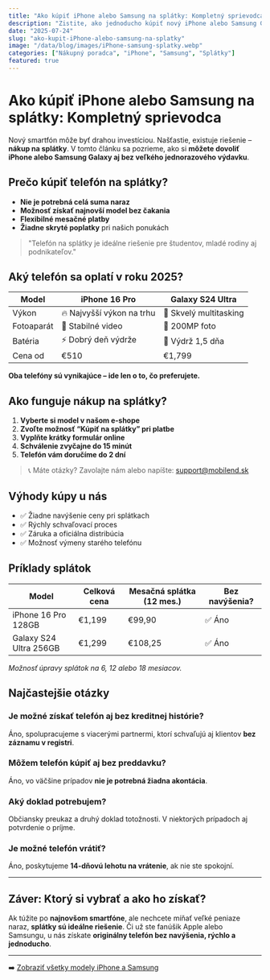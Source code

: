 ```yaml
---
title: "Ako kúpiť iPhone alebo Samsung na splátky: Kompletný sprievodca"
description: "Zistite, ako jednoducho kúpiť nový iPhone alebo Samsung Galaxy na splátky. Výhody, porovnanie modelov a odporúčania pre rok 2025."
date: "2025-07-24"
slug: "ako-kupit-iPhone-alebo-samsung-na-splatky"
image: "/data/blog/images/iPhone-samsung-splatky.webp"
categories: ["Nákupný poradca", "iPhone", "Samsung", "Splátky"]
featured: true
---
```


# Ako kúpiť iPhone alebo Samsung na splátky: Kompletný sprievodca

Nový smartfón môže byť drahou investíciou. Našťastie, existuje riešenie – **nákup na splátky**. V tomto článku sa pozrieme, ako si **môžete dovoliť iPhone alebo Samsung Galaxy aj bez veľkého jednorazového výdavku**.

## Prečo kúpiť telefón na splátky?

- **Nie je potrebná celá suma naraz**
- **Možnosť získať najnovší model bez čakania**
- **Flexibilné mesačné platby**
- **Žiadne skryté poplatky** pri našich ponukách

> "Telefón na splátky je ideálne riešenie pre študentov, mladé rodiny aj podnikateľov."

## Aký telefón sa oplatí v roku 2025?

| Model | iPhone 16 Pro | Galaxy S24 Ultra |
|-------|---------------|------------------|
| Výkon | 🔥 Najvyšší výkon na trhu | 💪 Skvelý multitasking |
| Fotoaparát | 🎥 Stabilné video | 📸 200MP foto |
| Batéria | ⚡ Dobrý deň výdrže | 🔋 Výdrž 1,5 dňa |
| Cena od | €510 | €1,799 |

**Oba telefóny sú vynikajúce – ide len o to, čo preferujete.**

## Ako funguje nákup na splátky?

1. **Vyberte si model v našom e-shope**
2. **Zvoľte možnosť “Kúpiť na splátky” pri platbe**
3. **Vyplňte krátky formulár online**
4. **Schválenie zvyčajne do 15 minút**
5. **Telefón vám doručíme do 2 dní**

> 📞 Máte otázky? Zavolajte nám alebo napíšte: [support@mobilend.sk](mailto:support@mobilend.sk)

## Výhody kúpy u nás

- ✅ Žiadne navýšenie ceny pri splátkach  
- ✅ Rýchly schvaľovací proces  
- ✅ Záruka a oficiálna distribúcia  
- ✅ Možnosť výmeny starého telefónu  

## Príklady splátok

| Model | Celková cena | Mesačná splátka (12 mes.) | Bez navýšenia? |
|-------|---------------|----------------------------|----------------|
| iPhone 16 Pro 128GB | €1,199 | €99,90 | ✅ Áno |
| Galaxy S24 Ultra 256GB | €1,299 | €108,25 | ✅ Áno |

*Možnosť úpravy splátok na 6, 12 alebo 18 mesiacov.*

## Najčastejšie otázky

### Je možné získať telefón aj bez kreditnej histórie?
Áno, spolupracujeme s viacerými partnermi, ktorí schvaľujú aj klientov **bez záznamu v registri**.

### Môžem telefón kúpiť aj bez preddavku?
Áno, vo väčšine prípadov **nie je potrebná žiadna akontácia**.

### Aký doklad potrebujem?
Občiansky preukaz a druhý doklad totožnosti. V niektorých prípadoch aj potvrdenie o príjme.

### Je možné telefón vrátiť?
Áno, poskytujeme **14-dňovú lehotu na vrátenie**, ak nie ste spokojní.

---

## Záver: Ktorý si vybrať a ako ho získať?

Ak túžite po **najnovšom smartfóne**, ale nechcete míňať veľké peniaze naraz, **splátky sú ideálne riešenie**. Či už ste fanúšik Apple alebo Samsungu, u nás získate **originálny telefón bez navýšenia, rýchlo a jednoducho**.

---

➡️ [Zobraziť všetky modely iPhone a Samsung](/katalog)
